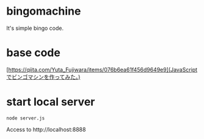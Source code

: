 # bingomachine

It's simple bingo code.

# base code

[https://qiita.com/Yuta_Fujiwara/items/076b6ea61f456d9649e9](JavaScriptでビンゴマシンを作ってみた。)


# start local server

    node server.js

Access to http://localhost:8888
